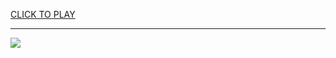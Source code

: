 
<a href="https://premium76.site?title=unblocked_art_games&ref=13M">CLICK TO PLAY</a></h3>
<hr>

<a href="https://premium76.site?title=unblocked_art_games&ref=13M"><img src="https://clearcache.store/games.png"></a>


